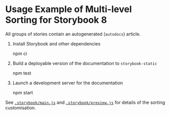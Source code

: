 # Usage Example of Multi-level Sorting for Storybook 8

All groups of stories contain an autogenerated (`autodocs`) article.

1. Install Storybook and other dependencies

    npm ci

2. Build a deployable version of the documentation to `storybook-static`

    npm test

3. Launch a development server for the documentation

    npm start

See [`.storybook/main.js`] and [`.storybook/preview.js`] for details of the sorting customisation.

[`.storybook/main.js`]: ./.storybook/main.js
[`.storybook/preview.js`]: ./.storybook/preview.js
